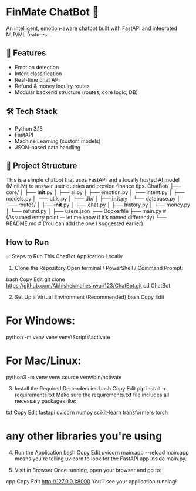 ﻿# FinMate ChatBot 🤖

An intelligent, emotion-aware chatbot built with FastAPI and integrated NLP/ML features.

## 🚀 Features
- Emotion detection
- Intent classification
- Real-time chat API
- Refund & money inquiry routes
- Modular backend structure (routes, core logic, DB)

## 🛠 Tech Stack
- Python 3.13
- FastAPI
- Machine Learning (custom models)
- JSON-based data handling

## 📁 Project Structure

This is a simple chatbot that uses FastAPI and a locally hosted AI model (MiniLM) to answer user queries and provide finance tips.
ChatBot/
├── core/
│   ├── __init__.py
│   ├── ai.py
│   ├── emotion.py
│   ├── intent.py
│   ├── models.py
│   └── utils.py
│
├── db/
│   ├── __init__.py
│   └── database.py
│
├── routes/
│   ├── __init__.py
│   ├── chat.py
│   ├── history.py
│   ├── money.py
│   └── refund.py
│
├── users.json
├── Dockerfile
├── main.py          # (Assumed entry point — let me know if it’s named differently)
└── README.md        # (You can add the one I suggested earlier)


## How to Run
✅ Steps to Run This ChatBot Application Locally
1. Clone the Repository
Open terminal / PowerShell / Command Prompt:

bash
Copy
Edit
git clone https://github.com/Abhishekmaheshwari123/ChatBot.git
cd ChatBot

2. Set Up a Virtual Environment (Recommended)
bash
Copy
Edit
# For Windows:
python -m venv venv
venv\Scripts\activate

# For Mac/Linux:
python3 -m venv venv
source venv/bin/activate

3. Install the Required Dependencies
bash
Copy
Edit
pip install -r requirements.txt
Make sure the requirements.txt file includes all necessary packages like:

txt
Copy
Edit
fastapi
uvicorn
numpy
scikit-learn
transformers
torch
# any other libraries you're using


4. Run the Application
bash
Copy
Edit
uvicorn main:app --reload
main:app means you're telling uvicorn to look for the FastAPI app inside main.py.


5. Visit in Browser
Once running, open your browser and go to:

cpp
Copy
Edit
http://127.0.0.1:8000
You’ll see your application running!
